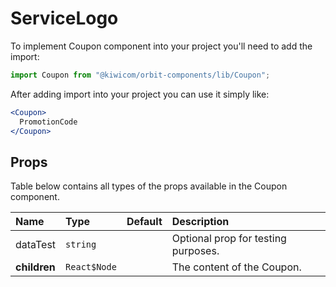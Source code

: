 # ServiceLogo
To implement Coupon component into your project you'll need to add the import:
```jsx
import Coupon from "@kiwicom/orbit-components/lib/Coupon";
```
After adding import into your project you can use it simply like:
```jsx
<Coupon>
  PromotionCode
</Coupon>
```
## Props
Table below contains all types of the props available in the Coupon component.

| Name          | Type                             | Default         | Description                      |
| :------------ | :------------------------------- | :-------------- | :------------------------------- |
| dataTest      | `string`                         |                 | Optional prop for testing purposes.
| **children**  | `React$Node`                     |                 | The content of the Coupon.
